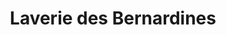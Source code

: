 ---
title: "Laverie des Bernardines"
url: /aix-en-provence/laverie-des-bernardines/
shop: blanchisserie
---